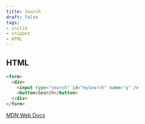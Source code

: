 ```yaml
---
title: Search
draft: false
tags:
- initié
- snippet
- HTML
---
```


## HTML 
```html
<form>
  <div>
    <input type="search" id="mySearch" name="q" />
    <button>Search</button>
  </div>
</form>
```
[MDN Web Docs](https://developer.mozilla.org/en-US/docs/Web/HTML/Element/input/search)

<!-- Source: [Codepen by Marko Denic](https://codepen.io/denic/pen/WNQbvbo)

<p class="codepen" data-height="300" data-default-tab="html,result" data-slug-hash="WNQbvbo" data-user="denic" style="height: 300px; box-sizing: border-box; display: flex; align-items: center; justify-content: center; border: 2px solid; margin: 1em 0; padding: 1em;">
  <span>See the Pen <a href="https://codepen.io/denic/pen/WNQbvbo">
  Native HTML Search</a> by Marko (<a href="https://codepen.io/denic">@denic</a>)
  on <a href="https://codepen.io">CodePen</a>.</span>
</p>
<script async src="https://cpwebassets.codepen.io/assets/embed/ei.js"></script> -->